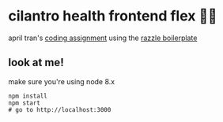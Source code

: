 # cilantro health frontend flex 💪🏼

april tran's [coding assignment](https://github.com/parsleyhealth/recruiting/tree/master/frontend-engineer-interactivehttps://github.com/parsleyhealth/recruiting/tree/master/frontend-engineer-interactive) using the [razzle boilerplate](https://github.com/jaredpalmer/razzle)

## look at me!
make sure you're using node 8.x
```
npm install
npm start
# go to http://localhost:3000
```
